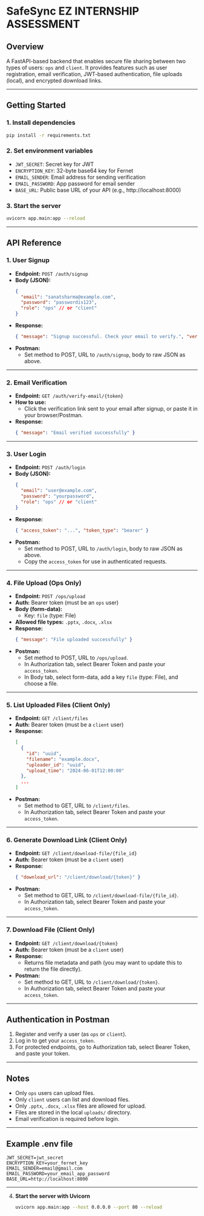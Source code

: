 # SafeSync EZ INTERNSHIP ASSESSMENT

## Overview
A FastAPI-based backend that enables secure file sharing between two types of users: `ops` and `client`. It provides features such as user registration, email verification, JWT-based authentication, file uploads (local), and encrypted download links.

---

## Getting Started

### 1. Install dependencies
```bash
pip install -r requirements.txt
```

### 2. Set environment variables
- `JWT_SECRET`: Secret key for JWT
- `ENCRYPTION_KEY`: 32-byte base64 key for Fernet
- `EMAIL_SENDER`: Email address for sending verification
- `EMAIL_PASSWORD`: App password for email sender
- `BASE_URL`: Public base URL of your API (e.g., http://localhost:8000)

### 3. Start the server
```bash
uvicorn app.main:app --reload
```

---

## API Reference

### 1. **User Signup**
- **Endpoint:** `POST /auth/signup`
- **Body (JSON):**
  ```json
  {
    "email": "sanatsharma@example.com",
    "password": "passwordis123",
    "role": "ops" // or "client"
  }
  ```
- **Response:**
  ```json
  { "message": "Signup successful. Check your email to verify.", "verification_url": "..." }
  ```
- **Postman:**
  - Set method to POST, URL to `/auth/signup`, body to raw JSON as above.

---

### 2. **Email Verification**
- **Endpoint:** `GET /auth/verify-email/{token}`
- **How to use:**
  - Click the verification link sent to your email after signup, or paste it in your browser/Postman.
- **Response:**
  ```json
  { "message": "Email verified successfully" }
  ```

---

### 3. **User Login**
- **Endpoint:** `POST /auth/login`
- **Body (JSON):**
  ```json
  {
    "email": "user@example.com",
    "password": "yourpassword",
    "role": "ops" // or "client"
  }
  ```
- **Response:**
  ```json
  { "access_token": "...", "token_type": "bearer" }
  ```
- **Postman:**
  - Set method to POST, URL to `/auth/login`, body to raw JSON as above.
  - Copy the `access_token` for use in authenticated requests.

---

### 4. **File Upload (Ops Only)**
- **Endpoint:** `POST /ops/upload`
- **Auth:** Bearer token (must be an `ops` user)
- **Body (form-data):**
  - Key: `file` (type: File)
- **Allowed file types:** `.pptx`, `.docx`, `.xlsx`
- **Response:**
  ```json
  { "message": "File uploaded successfully" }
  ```
- **Postman:**
  - Set method to POST, URL to `/ops/upload`.
  - In Authorization tab, select Bearer Token and paste your `access_token`.
  - In Body tab, select form-data, add a key `file` (type: File), and choose a file.

---

### 5. **List Uploaded Files (Client Only)**
- **Endpoint:** `GET /client/files`
- **Auth:** Bearer token (must be a `client` user)
- **Response:**
  ```json
  [
    {
      "id": "uuid",
      "filename": "example.docx",
      "uploader_id": "uuid",
      "upload_time": "2024-06-01T12:00:00"
    },
    ...
  ]
  ```
- **Postman:**
  - Set method to GET, URL to `/client/files`.
  - In Authorization tab, select Bearer Token and paste your `access_token`.

---

### 6. **Generate Download Link (Client Only)**
- **Endpoint:** `GET /client/download-file/{file_id}`
- **Auth:** Bearer token (must be a `client` user)
- **Response:**
  ```json
  { "download_url": "/client/download/{token}" }
  ```
- **Postman:**
  - Set method to GET, URL to `/client/download-file/{file_id}`.
  - In Authorization tab, select Bearer Token and paste your `access_token`.

---

### 7. **Download File (Client Only)**
- **Endpoint:** `GET /client/download/{token}`
- **Auth:** Bearer token (must be a `client` user)
- **Response:**
  - Returns file metadata and path (you may want to update this to return the file directly).
- **Postman:**
  - Set method to GET, URL to `/client/download/{token}`.
  - In Authorization tab, select Bearer Token and paste your `access_token`.

---

## Authentication in Postman
1. Register and verify a user (as `ops` or `client`).
2. Log in to get your `access_token`.
3. For protected endpoints, go to Authorization tab, select Bearer Token, and paste your token.

---

## Notes
- Only `ops` users can upload files.
- Only `client` users can list and download files.
- Only `.pptx`, `.docx`, `.xlsx` files are allowed for upload.
- Files are stored in the local `uploads/` directory.
- Email verification is required before login.

---

## Example .env file
```
JWT_SECRET=jwt_secret
ENCRYPTION_KEY=your_fernet_key
EMAIL_SENDER=email@gmail.com
EMAIL_PASSWORD=your_email_app_password
BASE_URL=http://localhost:8000
```

---
4. **Start the server with Uvicorn**
   ```bash
   uvicorn app.main:app --host 0.0.0.0 --port 80 --reload
   ```
